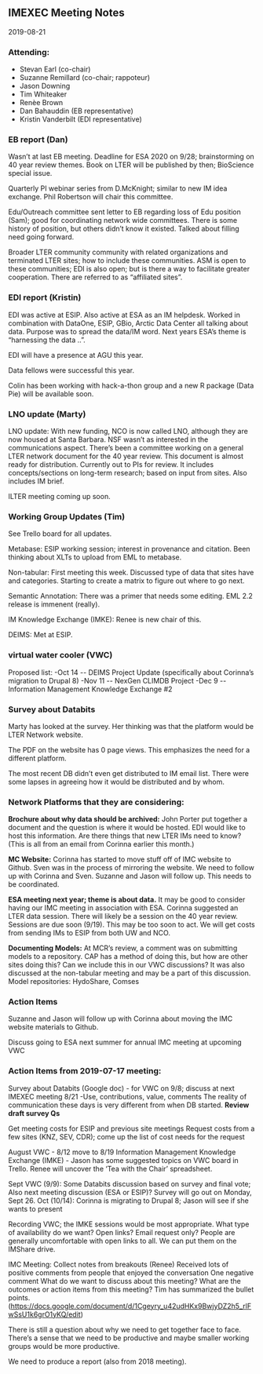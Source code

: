 ## IMEXEC Meeting Notes 
2019-08-21

### Attending: 

- Stevan Earl (co-chair)
- Suzanne Remillard (co-chair; rappoteur)
- Jason Downing
- Tim Whiteaker
- Renèe Brown
- Dan Bahauddin (EB representative)
- Kristin Vanderbilt (EDI representative)

### EB report (Dan)

Wasn’t at last EB meeting. Deadline for ESA 2020 on 9/28; brainstorming on 40 year review themes. Book on LTER will be published by then; BioScience special issue.

Quarterly PI webinar series from D.McKnight; similar to new IM idea exchange. Phil Robertson will chair this committee.

Edu/Outreach committee sent letter to EB regarding loss of Edu position (Sam); good for coordinating network wide committees. There is some history of position, but others didn’t know it existed. Talked about filling need going forward.

Broader LTER community community with related organizations and terminated LTER sites; how to include these communities. ASM is open to these communities; EDI is also open; but is there a way to facilitate greater cooperation. There are referred to as “affiliated sites”. 

### EDI report (Kristin)
EDI was active at ESIP. Also active at ESA as an IM helpdesk. Worked in combination with DataOne, ESIP, GBio, Arctic Data Center all talking about data. Purpose was to spread the data/IM word. Next years ESA’s theme is “harnessing the data ..”.

EDI will have a presence at AGU this year.

Data fellows were successful this year.

Colin has been working with hack-a-thon group and a new R package (Data Pie) will be available soon.

### LNO update (Marty)

LNO update: With new funding, NCO is now called LNO, although they are now housed at Santa Barbara. NSF wasn’t as interested in the communications aspect. 
There’s been a committee working on a general LTER network document for the 40 year review. This document is almost ready for distribution. Currently out to PIs for review. It includes concepts/sections on long-term research; based on input from sites. Also includes IM brief.

ILTER meeting coming up soon. 

### Working Group Updates (Tim)

See Trello board for all updates. 

Metabase: ESIP working session; interest in provenance and citation. Been thinking about XLTs to upload from EML to metabase.

Non-tabular: First meeting this week. Discussed type of data that sites have and categories. Starting to create a matrix to figure out where to go next.

Semantic Annotation: There was a primer that needs some editing. EML 2.2 release is immenent (really).

IM Knowledge Exchange (IMKE): Renee is new chair of this.

DEIMS: Met at ESIP.

### virtual water cooler (VWC)

Proposed list:
-Oct 14 -- DEIMS Project Update (specifically about Corinna’s migration to Drupal 8)
-Nov 11 -- NexGen CLIMDB Project
-Dec 9 -- Information Management Knowledge Exchange #2

### Survey about Databits

Marty has looked at the survey. Her thinking was that the platform would be LTER Network website.

The PDF on the website has 0 page views. This emphasizes the need for a different platform.

The most recent DB didn’t even get distributed to IM email list. There were some lapses in agreeing how it would be distributed and by whom.

### Network Platforms that they are considering:

**Brochure about why data should be archived:** John Porter put together a document and the question is where it would be hosted. EDI would like to host this information. Are there things that new LTER IMs need to know? (This is all from an email from Corinna earlier this month.)

**MC Website:** Corinna has started to move stuff off of IMC website to Github. Sven was in the process of mirroring the website. We need to follow up with Corinna and Sven. Suzanne and Jason will follow up. This needs to be coordinated.

**ESA meeting next year; theme is about data.** It may be good to consider having our IMC meeting in association with ESA. Corinna suggested an LTER data session. There will likely be a session on the 40 year review. Sessions are due soon (9/19). This may be too soon to act. We will get costs from sending IMs to ESIP from both UW and NCO.

**Documenting Models:** At MCR’s review, a comment was on submitting models to a repository. CAP has a method of doing this, but how are other sites doing this? Can we include this in our VWC discussions? It was also discussed at the non-tabular meeting and may be a part of this discussion. Model repositories: HydoShare, Comses


### Action Items
Suzanne and Jason will follow up with Corinna about moving the IMC website materials to Github.

Discuss going to ESA next summer for annual IMC meeting at upcoming VWC


### Action Items from 2019-07-17 meeting:

Survey about Databits (Google doc) - for VWC on 9/8; discuss at next IMEXEC meeting 8/21
	-Use, contributions, value, comments
The reality of communication these days is very different from when DB started.
**Review draft survey Qs**

Get meeting costs for ESIP and previous site meetings
Request costs from a few sites (KNZ, SEV, CDR); come up the list of cost needs for the request

August VWC - 8/12 move to 8/19 
Information Management Knowledge Exchange (IMKE) - Jason has some suggested topics on VWC board in Trello. Renee will uncover the ‘Tea with the Chair’ spreadsheet.

Sept VWC (9/9): Some Databits discussion based on survey and final vote; Also next meeting discussion (ESA or ESIP)? Survey will go out on Monday, Sept 26.
Oct (10/14): Corinna is migrating to Drupal 8; Jason will see if she wants to present

Recording VWC; the IMKE sessions would be most appropriate.
What type of availability do we want? Open links? Email request only?
People are generally uncomfortable with open links to all. We can put them on the IMShare drive.

IMC Meeting:
Collect notes from breakouts (Renee)
Received lots of positive comments from people that enjoyed the conversation
One negative comment
What do we want to discuss about this meeting?
What are the outcomes or action items from this meeting?
Tim has summarized the bullet points.
(https://docs.google.com/document/d/1Cgeyry_u42udHKx9BwjyDZ2h5_rlFwSsU1k6grO1yKQ/edit)

There is still a question about why we need to get together face to face. There’s a sense that we need to be productive and maybe smaller working groups would be more productive.

We need to produce a report (also from 2018 meeting).
